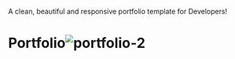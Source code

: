 A clean, beautiful and responsive portfolio template for Developers!
# Portfolio![portfolio-2](https://github.com/Dineshcoder0/Portfolio/assets/130560471/b264a5b9-a88c-4b75-898d-7a1fb99036ec)


